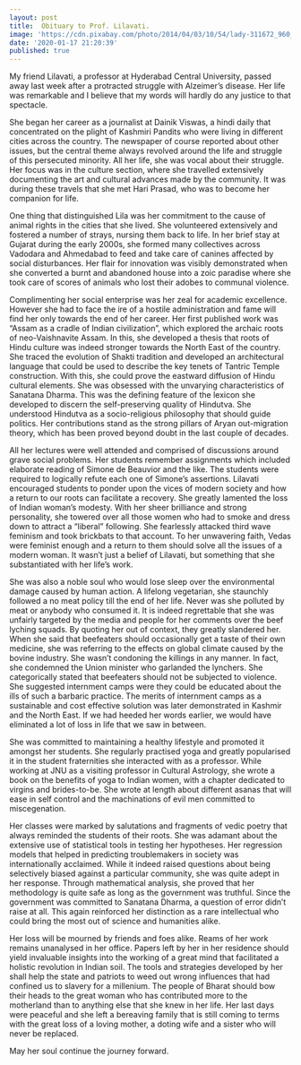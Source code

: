 ```yaml
---
layout: post
title:  Obituary to Prof. Lilavati.
image: 'https://cdn.pixabay.com/photo/2014/04/03/10/54/lady-311672_960_720.png'
date: '2020-01-17 21:20:39'
published: true
---
```


My friend Lilavati, a professor at Hyderabad Central University, passed away last week after a protracted struggle with Alzeimer’s disease. Her life was remarkable and I believe that my words will hardly do any justice to that spectacle.

She began her career as a journalist at Dainik Viswas, a hindi daily that concentrated on the plight of Kashmiri Pandits who were living in different cities across the country. The newspaper of course reported about other issues, but the central theme always revolved around the life and struggle of this persecuted minority. All her life, she was vocal about their struggle. Her focus was in the culture section, where she travelled extensively documenting the art and cultural advances made by the community. It was during these travels that she met Hari Prasad, who was to become her companion for life.

One thing that distinguished Lila was her commitment to the cause of animal rights in the cities that she lived. She volunteered extensively and fostered a number of strays, nursing them back to life. In her brief stay at Gujarat during the early 2000s, she formed many collectives across Vadodara and Ahmedabad to feed and take care of canines affected by social disturbances. Her flair for innovation was visibly demonstrated when she converted a burnt and abandoned house into a zoic paradise where she took care of scores of animals who lost their adobes to communal violence.

Complimenting her social enterprise was her zeal for academic excellence. However she had to face the ire of a hostile administration and fame will find her only towards the end of her career. Her first published work was “Assam as a cradle of Indian civilization”, which explored the archaic roots of neo-Vaishnavite Assam. In this, she developed a thesis that roots of Hindu culture was indeed stronger towards the North East of the country. She traced the evolution of Shakti tradition and developed an architectural language that could be used to describe the key tenets of Tantric Temple construction. With this, she could prove the eastward diffusion of Hindu cultural elements. She was obsessed with the unvarying characteristics of Sanatana Dharma. This was the defining feature of the lexicon she developed to discern the self-preserving quality of Hindutva. She understood Hindutva as a socio-religious philosophy that should guide politics. Her contributions stand as the strong pillars of Aryan out-migration theory, which has been proved beyond doubt in the last couple of decades.

All her lectures were well attended and comprised of discussions around grave social problems. Her students remember assignments which included elaborate reading of Simone de Beauvior and the like. The students were required to logically refute each one of Simone’s assertions. Lilavati encouraged students to ponder upon the vices of modern society and how a return to our roots can facilitate a recovery. She greatly lamented the loss of Indian woman’s modesty. With her sheer brilliance and strong personality, she towered over all those women who had to smoke and dress down to attract a “liberal” following. She fearlessly attacked third wave feminism and took brickbats to that account. To her unwavering faith, Vedas were feminist enough and a return to them should solve all the issues of a modern woman. It wasn’t just a belief of Lilavati, but something that she substantiated with her life’s work. 

She was also a noble soul who would lose sleep over the environmental damage caused by human action. A lifelong vegetarian, she staunchly followed a no meat policy till the end of her life. Never was she polluted by meat or anybody who consumed it. It is indeed regrettable that she was unfairly targeted by the media and people for her comments over the beef lyching squads. By quoting her out of context, they greatly slandered her. When she said that beefeaters should occasionally get a taste of their own medicine, she was referring to the effects on global climate caused by the bovine industry. She wasn’t condoning the killings in any manner. In fact, she condemned the Union minister who garlanded the lynchers. She categorically stated that beefeaters should not be subjected to violence. She suggested internment camps were they could be educated about the ills of such a barbaric practice. The merits of internment camps as a sustainable and cost effective solution was later demonstrated in Kashmir and the North East. If we had heeded her words earlier, we would have eliminated a lot of loss in life that we saw in between.

She was committed to maintaining a healthy lifestyle and promoted it amongst her students. She regularly practised yoga and greatly popularised it in the student fraternities she interacted with as a professor. While working at JNU as a visiting professor in Cultural Astrology, she wrote a book on the benefits of yoga to Indian women, with a chapter dedicated to virgins and brides-to-be. She wrote at length about different asanas that will ease in self control and the machinations of evil men committed to miscegenation.

Her classes were marked by salutations and fragments of vedic poetry that always reminded the students of their roots. She was adamant about the extensive use of statistical tools in testing her hypotheses. Her regression models that helped in predicting troublemakers in society was internationally acclaimed. While it indeed raised questions about being selectively biased against a particular community, she was quite adept in her response. Through mathematical analysis, she proved that her methodology is quite safe as long as the government was truthful. Since the government was committed to Sanatana Dharma, a question of error didn’t raise at all. This again reinforced her distinction as a rare intellectual who could bring the most out of science and humanities alike. 

Her loss will be mourned by friends and foes alike. Reams of her work remains unanalysed in her office. Papers left by her in her residence should yield invaluable insights into the working of a great mind that facilitated a holistic revolution in Indian soil. The tools and strategies developed by her shall help the state and patriots to weed out wrong influences that had confined us to slavery for a millenium. The people of Bharat should bow their heads to the great woman who has contributed more to the motherland than to anything else that she knew in her life. Her last days were peaceful and she left a bereaving family that is still coming to terms with the great loss of a loving mother, a doting wife and a sister who will never be replaced.

May her soul continue the journey forward.



